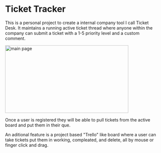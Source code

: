 # Ticket Tracker

This is a personal project to create a internal company tool I call Ticket Desk. It maintains a running active ticket thread where anyone within the company can submit a ticket with a 1-5 priority level and a custom comment. 

<image src='/ticket_tracker/src/Images/mainPage.png' alt='main page' height='220px' width='400px'/>


Once a user is registered they will be able to pull tickets from the active board and put them in their que. 




An aditional feature is a project based "Trello" like board where a user can take tickets put them in working, compleated, and delete, all by mouse or finger click and drag.
